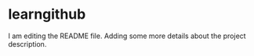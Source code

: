 # learngithub
I am editing the README file. Adding some more details about the project description.
